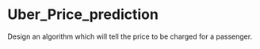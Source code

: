 # Uber_Price_prediction
Design an algorithm which will tell the price to be charged for a passenger.

